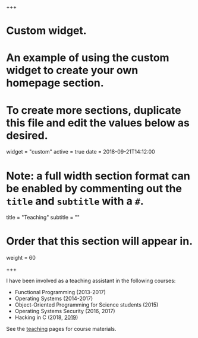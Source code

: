 +++
# Custom widget.
# An example of using the custom widget to create your own homepage section.
# To create more sections, duplicate this file and edit the values below as desired.
widget = "custom"
active = true
date = 2018-09-21T14:12:00

# Note: a full width section format can be enabled by commenting out the `title` and `subtitle` with a `#`.
title = "Teaching"
subtitle = ""

# Order that this section will appear in.
weight = 60

+++

I have been involved as a teaching assistant in the following courses:

* Functional Programming (2013-2017)
* Operating Systems (2014-2017)
* Object-Oriented Programming for Science students (2015)
* Operating Systems Security (2016, 2017)
* Hacking in C (2018, [2019][hic2019])

See the [teaching][teaching] pages for course materials.

[hic2019]: /teaching/hacking-in-c-2019/
[teaching]: /teaching/
